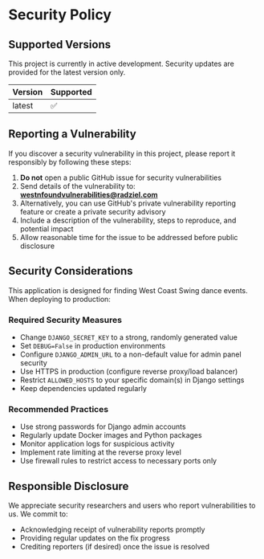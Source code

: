 # Security Policy

## Supported Versions

This project is currently in active development. Security updates are provided for the latest version only.

| Version | Supported          |
| ------- | ------------------ |
| latest  | :white_check_mark: |

## Reporting a Vulnerability

If you discover a security vulnerability in this project, please report it responsibly by following these steps:

1. **Do not** open a public GitHub issue for security vulnerabilities
2. Send details of the vulnerability to: **westnfoundvulnerabilities@radziel.com**
3. Alternatively, you can use GitHub's private vulnerability reporting feature or create a private security advisory
4. Include a description of the vulnerability, steps to reproduce, and potential impact
5. Allow reasonable time for the issue to be addressed before public disclosure

## Security Considerations

This application is designed for finding West Coast Swing dance events. When deploying to production:

### Required Security Measures

- Change `DJANGO_SECRET_KEY` to a strong, randomly generated value
- Set `DEBUG=False` in production environments
- Configure `DJANGO_ADMIN_URL` to a non-default value for admin panel security
- Use HTTPS in production (configure reverse proxy/load balancer)
- Restrict `ALLOWED_HOSTS` to your specific domain(s) in Django settings
- Keep dependencies updated regularly

### Recommended Practices

- Use strong passwords for Django admin accounts
- Regularly update Docker images and Python packages
- Monitor application logs for suspicious activity
- Implement rate limiting at the reverse proxy level
- Use firewall rules to restrict access to necessary ports only

## Responsible Disclosure

We appreciate security researchers and users who report vulnerabilities to us. We commit to:

- Acknowledging receipt of vulnerability reports promptly
- Providing regular updates on the fix progress
- Crediting reporters (if desired) once the issue is resolved
